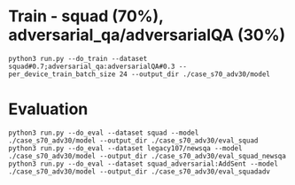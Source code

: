 # Train - squad (70%), adversarial_qa/adversarialQA (30%)

`python3 run.py --do_train --dataset squad#0.7;adversarial_qa:adversarialQA#0.3 --per_device_train_batch_size 24 --output_dir ./case_s70_adv30/model`

# Evaluation

`python3 run.py --do_eval --dataset squad --model ./case_s70_adv30/model --output_dir ./case_s70_adv30/eval_squad`
`python3 run.py --do_eval --dataset legacy107/newsqa --model ./case_s70_adv30/model --output_dir ./case_s70_adv30/eval_squad_newsqa` 
`python3 run.py --do_eval --dataset squad_adversarial:AddSent --model ./case_s70_adv30/model --output_dir ./case_s70_adv30/eval_squadadv`
